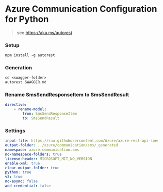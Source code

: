 # Azure Communication Configuration for Python

> see https://aka.ms/autorest

### Setup
```ps
npm install -g autorest
```

### Generation
```ps
cd <swagger-folder>
autorest SWAGGER.md
```

### Rename SmsSendResponseItem to SmsSendResult
``` yaml
directive:
    - rename-model:
        from: SmsSendResponseItem
        to: SmsSendResult
```

### Settings
``` yaml
input-file: https://raw.githubusercontent.com/Azure/azure-rest-api-specs/83d782b99cb85a9b2f5ef22774584541dd0ff997/specification/communication/data-plane/Microsoft.CommunicationServicesSms/stable/2021-03-07/communicationservicessms.json
output-folder: ../azure/communication/sms/_generated
namespace: azure.communication.sms
no-namespace-folders: true
license-header: MICROSOFT_MIT_NO_VERSION
enable-xml: true
clear-output-folder: true
python: true
v3: true
no-async: false
add-credential: false
```
